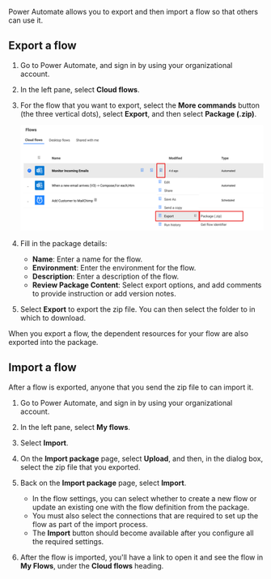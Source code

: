 Power Automate allows you to export and then import a flow so that others can use it.

## Export a flow

1. Go to Power Automate, and sign in by using your organizational account.

1. In the left pane, select **Cloud flows**.

1. For the flow that you want to export, select the **More commands** button (the three vertical dots), select **Export**, and then select **Package (.zip)**.

    ![Screenshot of the My flows tab with the menu next to File Conversion and Upload selected, and the Export, then Package (.zip) options highlighted.](../media/flow-export.svg)

1. Fill in the package details:

    - **Name**: Enter a name for the flow.
    - **Environment**: Enter the environment for the flow.
    - **Description**: Enter a description of the flow.
    - **Review Package Content**: Select export options, and add comments to provide instruction or add version notes.

1. Select **Export** to export the zip file. You can then select the folder to in which to download.

When you export a flow, the dependent resources for your flow are also exported into the package.

## Import a flow

After a flow is exported, anyone that you send the zip file to can import it.

1. Go to Power Automate, and sign in by using your organizational account.
1. In the left pane, select **My flows**.
1. Select **Import**.
1. On the **Import package** page, select **Upload**, and then, in the dialog box, select the zip file that you exported.
1. Back on the **Import package** page, select **Import**.

    - In the flow settings, you can select whether to create a new flow or update an existing one with the flow definition from the package.
    - You must also select the connections that are required to set up the flow as part of the import process.
    - The **Import** button should become available after you configure all the required settings.

1. After the flow is imported, you'll have a link to open it and see the flow in **My Flows**, under the **Cloud flows** heading.
